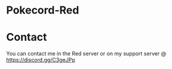 # Pokecord-Red


# Contact
You can contact me in the Red server or on my support server @ https://discord.gg/C3geJPp

<br>
